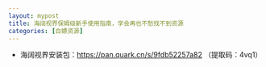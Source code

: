 ```yaml
---
layout: mypost
title: 海阔视界保姆级新手使用指南，学会再也不愁找不到资源
categories: [白嫖资源]
---
```


- 海阔视界安装包：<https://pan.quark.cn/s/9fdb52257a82> （提取码：4vq1）
